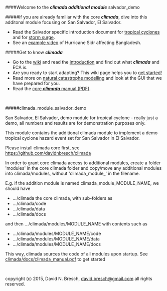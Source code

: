 ####Welcome to the ***climada additional module*** salvador_demo

#####If you are already familiar with the core ***climada***, dive into this additonal module focusing on San Salvador, El Salvador.  
* Read the Salvador specific introduction document for [tropical cyclones](/blob/master/docs/climada_module_salvador_demo.pdf?raw=true) and for [storm surge](/blob/master/docs/climada_module_salvador_demo_storm_surge.pdf?raw=true).
* See an [example video](../../../climada/wiki/NatCat-modelling#example-hurricane-sidr-affects-bangladesh) of Hurricane Sidr affecting Bangladesh. 


#####Get to know ***climada***
* Go to the [wiki](../../../climada/wiki/Home) and read the [introduction](../../../climada/wiki/Home) and find out what _**climada**_ and ECA is. 
* Are you ready to start adapting? This wiki page helps you to [get started!](../../../climada/wiki/Getting-started)  
* Read more on [natural catastrophe modelling](../../../climada/wiki/NatCat-modelling) and look at the GUI that we have prepared for you.
* Read the [core ***climada*** manual (PDF)](../../../climada/docs/climada_manual.pdf?raw=true).



<br>

#####climada_module_salvador_demo

San Salvador, El Salvador, demo module for tropical cyclone - really just a demo, all numbers and results are for demonstration purposes only.

This module contains the additional climada module to implement a demo tropical cyclone hazard event set for San Salvador in El Salvador.

Please install climada core first, see https://github.com/davidnbresch/climada

In order to grant core climada access to additional modules, create a folder 'modules' in the core climada folder and copy/move any additional modules into climada/modules, without 'climada_module_' in the filename. 

E.g. if the addition module is named climada_module_MODULE_NAME, we should have
* .../climada the core climada, with sub-folders as
* .../climada/code
* .../climada/data
* .../climada/docs   
 
and then .../climada/modules/MODULE_NAME with contents such as  
* .../climada/modules/MODULE_NAME/code
* .../climada/modules/MODULE_NAME/data
* .../climada/modules/MODULE_NAME/docs    

This way, climada sources the code of all modules upon startup. See [climada/docs/climada_manual.pdf](../../../climada/docs/climada_manual.pdf?raw=true) to get started

<br>

copyright (c) 2015, David N. Bresch, david.bresch@gmail.com all rights reserved.


